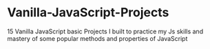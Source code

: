 # Vanilla-JavaScript-Projects 
15 Vanilla JavaScript basic Projects  I built to practice my Js skills and mastery of some popular methods and properties of JavaScript
